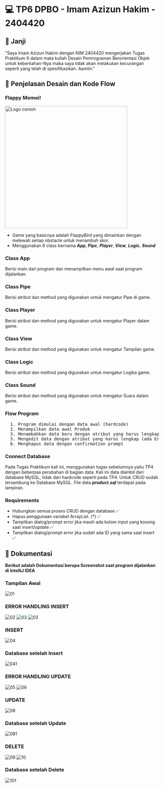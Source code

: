 # 💻 TP6 DPBO - Imam Azizun Hakim - 2404420


## 🤝 Janji
"Saya Imam Azizun Hakim dengan NIM 2404420 mengerjakan Tugas Praktikum 6 dalam mata kuliah Desain Pemrograman Berorientasi Objek untuk keberkahan-Nya maka saya tidak akan melakukan kecurangan seperti yang telah di spesifikasikan. Aamiin."


## 🔀 Penjelasan Desain dan Kode Flow

### Flappy Momoi! <p align="center">
  <img src="https://encrypted-tbn0.gstatic.com/images?q=tbn:ANd9GcTTE6eU2UV4hlxkX8bEftLQYwl0po5Phuw_XA&s" alt="Logo contoh" width="400" />
</p>

- Game yang basicnya adalah FlappyBird yang dimainkan dengan melewati setiap obstacle untuk menambah skor.
- Menggunakan 6 class bernama **_App_**, **_Pipe_**, **_Player_**, **_View_**, **_Logic_**, **_Sound_**

### Class App
Berisi main dari program dan menampilkan menu awal saat program dijalankan.

### Class Pipe
Berisi atribut dan method yang digunakan untuk mengatur Pipe di game.

### Class Player
Berisi atribut dan method yang digunakan untuk mengatur Player dalam game.

### Class View
Berisi atribut dan method yang digunakan untuk mengatur Tampilan game.

### Class Logic
Berisi atribut dan method yang digunakan untuk mengatur Logika game.

### Class Sound
Berisi atribut dan method yang digunakan untuk mengatur Suara dalam game.


### Flow Program
<pre>
  1. Program dimulai dengan data awal (hardcode)
  2. Menampilkan data awal Produk
  3. Menambahkan data baru dengan atribut yang harus lengkap (ada Error Handling)
  5. Mengedit data dengan atribut yang harus lengkap (ada Error Handling)
  6. Menghapus data dengan confirmation prompt
</pre>

### Connect Database
Pada Tugas Praktikum kali ini, menggunakan tugas sebelumnya yaitu TP4 dengan beberpaa perubahan di bagian data. Kali ini data diambil dari database MySQL, tidak dari hardcode seperti pada TP4. Untuk CRUD sudah tersambung ke Database MySQL. File data ***product.sql*** terdapat pada lampiran.
 
### Requirements
- Hubungkan semua proses CRUD dengan database ✅
- Hapus penggunaan variabel ArrayList. (*) ✅
- Tampilkan dialog/prompt error jika masih ada kolom input yang kosong saat insert/update ✅
- Tampilkan dialog/prompt error jika sudah ada ID yang sama saat insert ✅
    
## 📝 Dokumentasi
**Berikut adalah Dokumentasi berupa Screenshot saat program dijalankan di IntelliJ IDEA**

### Tampilan Awal
![01](Dokumentasi/01.png)

### ERROR HANDLING INSERT
![02](Dokumentasi/02.png)
![03](Dokumentasi/03.png)
![03](Dokumentasi/err.png)

### INSERT
![04](Dokumentasi/04.png)

### Database setelah Insert
![041](Dokumentasi/041.png)

### ERROR HANDLING UPDATE
![05](Dokumentasi/05.png)
![06](Dokumentasi/06.png)

### UPDATE
![08](Dokumentasi/08.png)

### Database setelah Update
![081](Dokumentasi/081.png)


### DELETE
![09](Dokumentasi/09.png)
![10](Dokumentasi/10.png)

### Database setelah Delete
![101](Dokumentasi/101.png)
